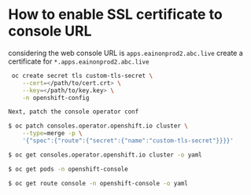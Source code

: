 # How to enable SSL certificate to console URL

considering the web console URL is ```apps.eainonprod2.abc.live``` create a certificate for ```*.apps.eainonprod2.abc.live```

```bash
 oc create secret tls custom-tls-secret \
    --cert=</path/to/cert.crt> \
    --key=</path/to/key.key> \
    -n openshift-config

Next, patch the console operator conf

$ oc patch consoles.operator.openshift.io cluster \
    --type=merge -p \
    '{"spec":{"route":{"secret":{"name":"custom-tls-secret"}}}}'

$ oc get consoles.operator.openshift.io cluster -o yaml

$ oc get pods -n openshift-console

$ oc get route console -n openshift-console -o yaml
```
